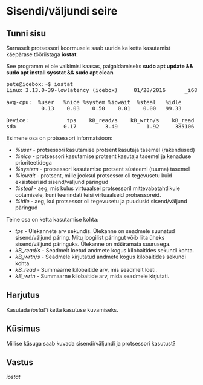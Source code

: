 ﻿# Sisendi/väljundi seire

## Tunni sisu

Sarnaselt protsessori koormusele saab uurida ka ketta kasutamist käepärase tööriistaga <b>iostat</b>.

See programm ei ole vaikimisi kaasas, paigaldamiseks <b>sudo apt update && sudo apt install sysstat && sudo apt clean    </b>

<pre>
pete@icebox:~$ iostat
Linux 3.13.0-39-lowlatency (icebox)     01/28/2016      _i686_  (1 CPU)

avg-cpu:  %user   %nice %system %iowait  %steal   %idle
           0.13    0.03    0.50    0.01    0.00   99.33

Device:            tps    kB_read/s    kB_wrtn/s    kB_read    kB_wrtn
sda               0.17         3.49         1.92     385106     212417
</pre>

Esimene osa on protsessori informatsioon:

<ul>
<li><i>%user</i> - protsessori kasutamise protsent kasutaja tasemel (rakendused) </li>
<li><i>%nice</i> - protsessori kasutamise protsent kasutaja tasemel ja kenaduse prioriteetidega</li>
<li><i>%system</i> - protsessori kasutamise protsent süsteemi (tuuma) tasemel </li>
<li><i>%iowait</i> - protsent, mille jooksul protsessor oli tegevusetu kuid eksisteerisid sisend/väljund päringud </li>
<li><i>%steal</i> - aeg, mis kulus virtuaalsel protsessoril mittevabatahtlikule ootamisele, kuni teenindati teisi virtuaalseid protsessoreid. </li>
<li><i>%idle</i> - aeg, kui protsessor oli tegevusetu ja puudusid sisend/väljund päringud</li>
</ul>

Teine osa on ketta kasutamise kohta:

<ul>
<li><i>tps</i> - Ülekannete arv sekundis. Ülekanne on seadmele suunatud sisend/väljund päring. Mitu loogilist päringut võib liita üheks sisend/väljund päringuks. Ülekanne on määramata suurusega.</li>
<li><i>kB_read/s</i> - Seadmelt loetud andmete kogus kilobaitides sekundi kohta.</li>
<li><i>kB_wrtn/s</i> - Seadmele kirjutatud andmete kogus kilobaitides sekundi kohta.</li>
<li><i>kB_read</i> - Summaarne kilobaitide arv, mis seadmelt loeti.</li>
<li><i>kB_wrtn</i> - Summaarne kilobaitide arv, mida seadmele kirjutati.</li>
</ul>

## Harjutus

Kasutada *iostat*'i ketta kasutuse kuvamiseks.

## Küsimus

Millise käsuga saab kuvada sisendi/väljundi ja protsessori kasutust?

## Vastus

*iostat*
